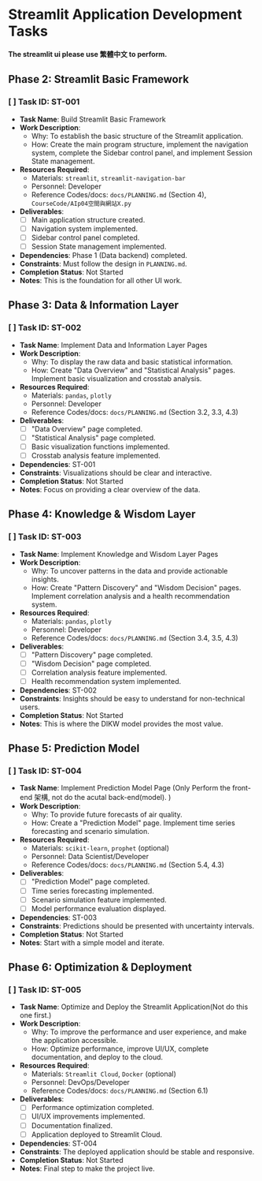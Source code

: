# Streamlit Application Development Tasks
**The streamlit ui please use 繁體中文 to perform.**

## Phase 2: Streamlit Basic Framework

### [ ] **Task ID**: ST-001
- **Task Name**: Build Streamlit Basic Framework
- **Work Description**:
    - Why: To establish the basic structure of the Streamlit application.
    - How: Create the main program structure, implement the navigation system, complete the Sidebar control panel, and implement Session State management.
- **Resources Required**:
    - Materials: `streamlit`, `streamlit-navigation-bar`
    - Personnel: Developer
    - Reference Codes/docs: `docs/PLANNING.md` (Section 4), `CourseCode/AIp04空間與網站X.py`
- **Deliverables**:
    - [ ] Main application structure created.
    - [ ] Navigation system implemented.
    - [ ] Sidebar control panel completed.
    - [ ] Session State management implemented.
- **Dependencies**: Phase 1 (Data backend) completed.
- **Constraints**: Must follow the design in `PLANNING.md`.
- **Completion Status**: Not Started
- **Notes**: This is the foundation for all other UI work.

## Phase 3: Data & Information Layer

### [ ] **Task ID**: ST-002
- **Task Name**: Implement Data and Information Layer Pages
- **Work Description**:
    - Why: To display the raw data and basic statistical information.
    - How: Create "Data Overview" and "Statistical Analysis" pages. Implement basic visualization and crosstab analysis.
- **Resources Required**:
    - Materials: `pandas`, `plotly`
    - Personnel: Developer
    - Reference Codes/docs: `docs/PLANNING.md` (Section 3.2, 3.3, 4.3)
- **Deliverables**:
    - [ ] "Data Overview" page completed.
    - [ ] "Statistical Analysis" page completed.
    - [ ] Basic visualization functions implemented.
    - [ ] Crosstab analysis feature implemented.
- **Dependencies**: ST-001
- **Constraints**: Visualizations should be clear and interactive.
- **Completion Status**: Not Started
- **Notes**: Focus on providing a clear overview of the data.

## Phase 4: Knowledge & Wisdom Layer

### [ ] **Task ID**: ST-003
- **Task Name**: Implement Knowledge and Wisdom Layer Pages
- **Work Description**:
    - Why: To uncover patterns in the data and provide actionable insights.
    - How: Create "Pattern Discovery" and "Wisdom Decision" pages. Implement correlation analysis and a health recommendation system.
- **Resources Required**:
    - Materials: `pandas`, `plotly`
    - Personnel: Developer
    - Reference Codes/docs: `docs/PLANNING.md` (Section 3.4, 3.5, 4.3)
- **Deliverables**:
    - [ ] "Pattern Discovery" page completed.
    - [ ] "Wisdom Decision" page completed.
    - [ ] Correlation analysis feature implemented.
    - [ ] Health recommendation system implemented.
- **Dependencies**: ST-002
- **Constraints**: Insights should be easy to understand for non-technical users.
- **Completion Status**: Not Started
- **Notes**: This is where the DIKW model provides the most value.

## Phase 5: Prediction Model

### [ ] **Task ID**: ST-004
- **Task Name**: Implement Prediction Model Page (Only Perform the front-end 架構, not do the acutal back-end(model). )
- **Work Description**:
    - Why: To provide future forecasts of air quality.
    - How: Create a "Prediction Model" page. Implement time series forecasting and scenario simulation.
- **Resources Required**:
    - Materials: `scikit-learn`, `prophet` (optional)
    - Personnel: Data Scientist/Developer
    - Reference Codes/docs: `docs/PLANNING.md` (Section 5.4, 4.3)
- **Deliverables**:
    - [ ] "Prediction Model" page completed.
    - [ ] Time series forecasting implemented.
    - [ ] Scenario simulation feature implemented.
    - [ ] Model performance evaluation displayed.
- **Dependencies**: ST-003
- **Constraints**: Predictions should be presented with uncertainty intervals.
- **Completion Status**: Not Started
- **Notes**: Start with a simple model and iterate.

## Phase 6: Optimization & Deployment

### [ ] **Task ID**: ST-005
- **Task Name**: Optimize and Deploy the Streamlit Application(Not do this one first.)
- **Work Description**:
    - Why: To improve the performance and user experience, and make the application accessible.
    - How: Optimize performance, improve UI/UX, complete documentation, and deploy to the cloud.
- **Resources Required**:
    - Materials: `Streamlit Cloud`, `Docker` (optional)
    - Personnel: DevOps/Developer
    - Reference Codes/docs: `docs/PLANNING.md` (Section 6.1)
- **Deliverables**:
    - [ ] Performance optimization completed.
    - [ ] UI/UX improvements implemented.
    - [ ] Documentation finalized.
    - [ ] Application deployed to Streamlit Cloud.
- **Dependencies**: ST-004
- **Constraints**: The deployed application should be stable and responsive.
- **Completion Status**: Not Started
- **Notes**: Final step to make the project live.
